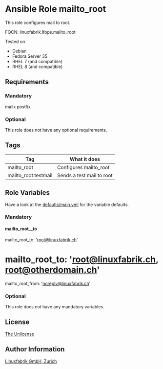 # Ansible Role mailto_root

This role configures mail to root.

FQCN: linuxfabrik.lfops.mailto_root

Tested on

* Debian
* Fedora Server 35
* RHEL 7 (and compatible)
* RHEL 8 (and compatible)

## Requirements

### Mandatory

mailx
postfix


### Optional

This role does not have any optional requirements.


## Tags

| Tag                  | What it does               |
| ---                  | ------------               |
| mailto_root          | Configures mailto_root     |
| mailto_root:testmail | Sends a test mail to root  |


## Role Variables

Have a look at the [defaults/main.yml](https://github.com/Linuxfabrik/lfops/blob/main/roles/mailto_root/defaults/main.yml) for the variable defaults.


### Mandatory

#### mailto_root__to

mailto_root_to: 'root@linuxfabrik.ch'
# mailto_root_to: 'root@linuxfabrik.ch, root@otherdomain.ch'
mailto_root_from: 'noreply@linuxfabrik.ch'


### Optional

This role does not have any mandatory variables.


## License

[The Unlicense](https://unlicense.org/)


## Author Information

[Linuxfabrik GmbH, Zurich](https://www.linuxfabrik.ch)
